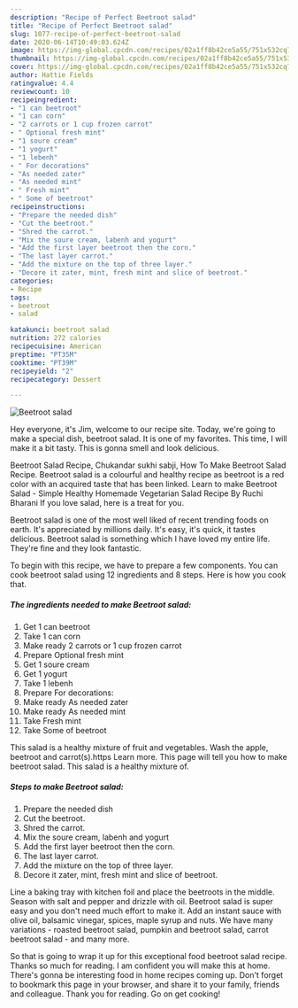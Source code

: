 ```yaml
---
description: "Recipe of Perfect Beetroot salad"
title: "Recipe of Perfect Beetroot salad"
slug: 1077-recipe-of-perfect-beetroot-salad
date: 2020-06-14T10:49:03.624Z
image: https://img-global.cpcdn.com/recipes/02a1ff8b42ce5a55/751x532cq70/beetroot-salad-recipe-main-photo.jpg
thumbnail: https://img-global.cpcdn.com/recipes/02a1ff8b42ce5a55/751x532cq70/beetroot-salad-recipe-main-photo.jpg
cover: https://img-global.cpcdn.com/recipes/02a1ff8b42ce5a55/751x532cq70/beetroot-salad-recipe-main-photo.jpg
author: Hattie Fields
ratingvalue: 4.4
reviewcount: 10
recipeingredient:
- "1 can beetroot"
- "1 can corn"
- "2 carrots or 1 cup frozen carrot"
- " Optional fresh mint"
- "1 soure cream"
- "1 yogurt"
- "1 lebenh"
- " For decorations"
- "As needed zater"
- "As needed mint"
- " Fresh mint"
- " Some of beetroot"
recipeinstructions:
- "Prepare the needed dish"
- "Cut the beetroot."
- "Shred the carrot."
- "Mix the soure cream, labenh and yogurt"
- "Add the first layer beetroot then the corn."
- "The last layer carrot."
- "Add the mixture on the top of three layer."
- "Decore it zater, mint, fresh mint and slice of beetroot."
categories:
- Recipe
tags:
- beetroot
- salad

katakunci: beetroot salad 
nutrition: 272 calories
recipecuisine: American
preptime: "PT35M"
cooktime: "PT39M"
recipeyield: "2"
recipecategory: Dessert

---
```



![Beetroot salad](https://img-global.cpcdn.com/recipes/02a1ff8b42ce5a55/751x532cq70/beetroot-salad-recipe-main-photo.jpg)

Hey everyone, it's Jim, welcome to our recipe site. Today, we're going to make a special dish, beetroot salad. It is one of my favorites. This time, I will make it a bit tasty. This is gonna smell and look delicious.

Beetroot Salad Recipe, Chukandar sukhi sabji, How To Make Beetroot Salad Recipe. Beetroot salad is a colourful and healthy recipe as beetroot is a red color with an acquired taste that has been linked. Learn to make Beetroot Salad - Simple Healthy Homemade Vegetarian Salad Recipe By Ruchi Bharani If you love salad, here is a treat for you.

Beetroot salad is one of the most well liked of recent trending foods on earth. It's appreciated by millions daily. It's easy, it's quick, it tastes delicious. Beetroot salad is something which I have loved my entire life. They're fine and they look fantastic.


To begin with this recipe, we have to prepare a few components. You can cook beetroot salad using 12 ingredients and 8 steps. Here is how you cook that.

<!--inarticleads1-->

##### The ingredients needed to make Beetroot salad:

1. Get 1 can beetroot
1. Take 1 can corn
1. Make ready 2 carrots or 1 cup frozen carrot
1. Prepare  Optional fresh mint
1. Get 1 soure cream
1. Get 1 yogurt
1. Take 1 lebenh
1. Prepare  For decorations:
1. Make ready As needed zater
1. Make ready As needed mint
1. Take  Fresh mint
1. Take  Some of beetroot


This salad is a healthy mixture of fruit and vegetables. Wash the apple, beetroot and carrot(s).https Learn more. This page will tell you how to make beetroot salad. This salad is a healthy mixture of. 

<!--inarticleads2-->

##### Steps to make Beetroot salad:

1. Prepare the needed dish
1. Cut the beetroot.
1. Shred the carrot.
1. Mix the soure cream, labenh and yogurt
1. Add the first layer beetroot then the corn.
1. The last layer carrot.
1. Add the mixture on the top of three layer.
1. Decore it zater, mint, fresh mint and slice of beetroot.


Line a baking tray with kitchen foil and place the beetroots in the middle. Season with salt and pepper and drizzle with oil. Beetroot salad is super easy and you don&#39;t need much effort to make it. Add an instant sauce with olive oil, balsamic vinegar, spices, maple syrup and nuts. We have many variations - roasted beetroot salad, pumpkin and beetroot salad, carrot beetroot salad - and many more. 

So that is going to wrap it up for this exceptional food beetroot salad recipe. Thanks so much for reading. I am confident you will make this at home. There's gonna be interesting food in home recipes coming up. Don't forget to bookmark this page in your browser, and share it to your family, friends and colleague. Thank you for reading. Go on get cooking!
